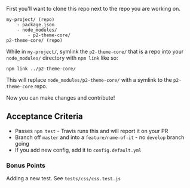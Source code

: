 First you'll want to clone this repo next to the repo you are working on.

```
my-project/ (repo)
    - package.json
    - node_modules/
        - p2-theme-core/
p2-theme-core/ (repo)
```

While in `my-project/`, symlink the `p2-theme-core/` that is a repo into your `node_modules/` directory with `npm link` like so:

    npm link ../p2-theme-core/

This will replace `node_modules/p2-theme-core/` with a symlink to the `p2-theme-core` repo.

Now you can make changes and contribute!

## Acceptance Criteria

- Passes `npm test` - Travis runs this and will report it on your PR
- Branch off `master` and into a `feature/name-of-it` - no `develop` branch going 
- If you add new config, add it to `config.default.yml`

### Bonus Points 

Adding a new test. See `tests/css/css.test.js`
